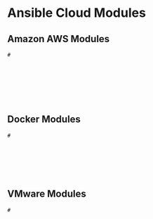 # Ansible Cloud Modules
## Amazon AWS Modules
```
#








```
## Docker Modules
```
#







```
## VMware Modules
```
#








```

